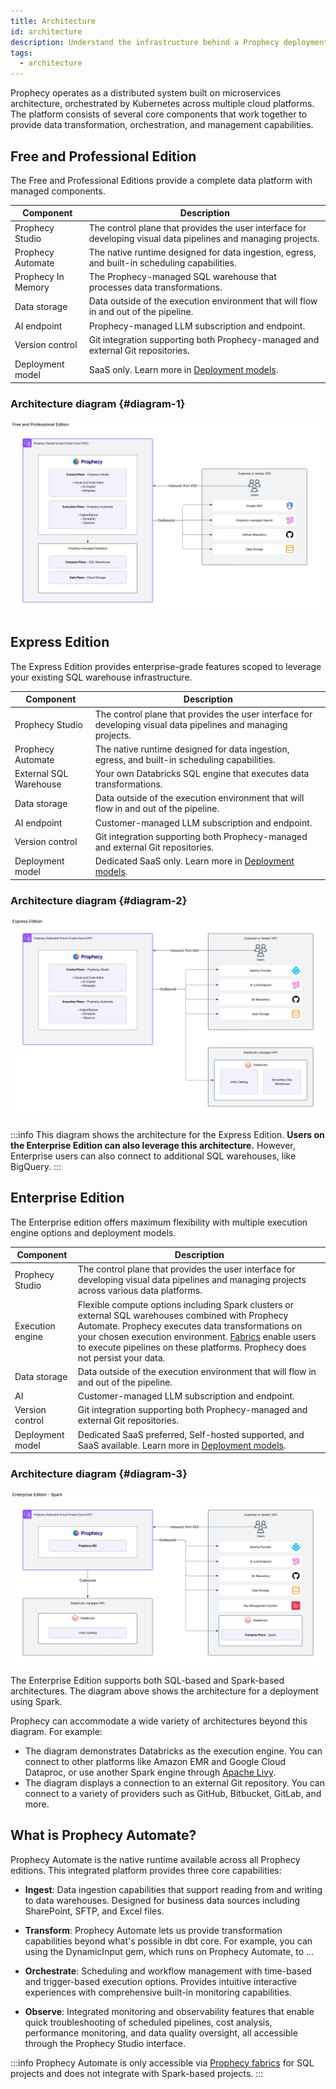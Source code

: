 ```yaml
---
title: Architecture
id: architecture
description: Understand the infrastructure behind a Prophecy deployment
tags:
  - architecture
---
```


Prophecy operates as a distributed system built on microservices architecture, orchestrated by Kubernetes across multiple cloud platforms. The platform consists of several core components that work together to provide data transformation, orchestration, and management capabilities.

## Free and Professional Edition

The Free and Professional Editions provide a complete data platform with managed components.

| Component          | Description                                                                                                    |
| ------------------ | -------------------------------------------------------------------------------------------------------------- |
| Prophecy Studio    | The control plane that provides the user interface for developing visual data pipelines and managing projects. |
| Prophecy Automate  | The native runtime designed for data ingestion, egress, and built-in scheduling capabilities.                  |
| Prophecy In Memory | The Prophecy-managed SQL warehouse that processes data transformations.                                        |
| Data storage       | Data outside of the execution environment that will flow in and out of the pipeline.                           |
| AI endpoint        | Prophecy-managed LLM subscription and endpoint.                                                                |
| Version control    | Git integration supporting both Prophecy-managed and external Git repositories.                                |
| Deployment model   | SaaS only. Learn more in [Deployment models](docs/administration/prophecy-deployment.md).                      |

### Architecture diagram {#diagram-1}

![Free and Professional Edition Architecture](img/arch-free-pro.png)

## Express Edition

The Express Edition provides enterprise-grade features scoped to leverage your existing SQL warehouse infrastructure.

| Component              | Description                                                                                                    |
| ---------------------- | -------------------------------------------------------------------------------------------------------------- |
| Prophecy Studio        | The control plane that provides the user interface for developing visual data pipelines and managing projects. |
| Prophecy Automate      | The native runtime designed for data ingestion, egress, and built-in scheduling capabilities.                  |
| External SQL Warehouse | Your own Databricks SQL engine that executes data transformations.                                             |
| Data storage           | Data outside of the execution environment that will flow in and out of the pipeline.                           |
| AI endpoint            | Customer-managed LLM subscription and endpoint.                                                                |
| Version control        | Git integration supporting both Prophecy-managed and external Git repositories.                                |
| Deployment model       | Dedicated SaaS only. Learn more in [Deployment models](docs/administration/prophecy-deployment.md).            |

### Architecture diagram {#diagram-2}

![Enterprise and Express Edition Architecture](img/arch-enterprise-sql.png)

:::info
This diagram shows the architecture for the Express Edition. **Users on the Enterprise Edition can also leverage this architecture.** However, Enterprise users can also connect to additional SQL warehouses, like BigQuery.
:::

## Enterprise Edition

The Enterprise edition offers maximum flexibility with multiple execution engine options and deployment models.

| Component        | Description                                                                                                                                                                                                                                                                                               |
| ---------------- | --------------------------------------------------------------------------------------------------------------------------------------------------------------------------------------------------------------------------------------------------------------------------------------------------------- |
| Prophecy Studio  | The control plane that provides the user interface for developing visual data pipelines and managing projects across various data platforms.                                                                                                                                                              |
| Execution engine | Flexible compute options including Spark clusters or external SQL warehouses combined with Prophecy Automate. Prophecy executes data transformations on your chosen execution environment. [Fabrics](/fabrics) enable users to execute pipelines on these platforms. Prophecy does not persist your data. |
| Data storage     | Data outside of the execution environment that will flow in and out of the pipeline.                                                                                                                                                                                                                      |
| AI               | Customer-managed LLM subscription and endpoint.                                                                                                                                                                                                                                                           |
| Version control  | Git integration supporting both Prophecy-managed and external Git repositories.                                                                                                                                                                                                                           |
| Deployment model | Dedicated SaaS preferred, Self-hosted supported, and SaaS available. Learn more in [Deployment models](#deployment-models).                                                                                                                                                                               |

### Architecture diagram {#diagram-3}

![Enterprise Edition Spark Architecture](img/arch-enterprise-spark.png)

The Enterprise Edition supports both SQL-based and Spark-based architectures. The diagram above shows the architecture for a deployment using Spark.

Prophecy can accommodate a wide variety of architectures beyond this diagram. For example:

- The diagram demonstrates Databricks as the execution engine. You can connect to other platforms like Amazon EMR and Google Cloud Dataproc, or use another Spark engine through [Apache Livy](https://livy.apache.org/).
- The diagram displays a connection to an external Git repository. You can connect to a variety of providers such as GitHub, Bitbucket, GitLab, and more.

## What is Prophecy Automate?

Prophecy Automate is the native runtime available across all Prophecy editions. This integrated platform provides three core capabilities:

- **Ingest**: Data ingestion capabilities that support reading from and writing to data warehouses. Designed for business data sources including SharePoint, SFTP, and Excel files.

- **Transform**: Prophecy Automate lets us provide transformation capabilities beyond what's possible in dbt core. For example, you can using the DynamicInput gem, which runs on Prophecy Automate, to ...

- **Orchestrate**: Scheduling and workflow management with time-based and trigger-based execution options. Provides intuitive interactive experiences with comprehensive built-in monitoring capabilities.

- **Observe**: Integrated monitoring and observability features that enable quick troubleshooting of scheduled pipelines, cost analysis, performance monitoring, and data quality oversight, all accessible through the Prophecy Studio interface.

:::info
Prophecy Automate is only accessible via [Prophecy fabrics](/administration/fabrics/prophecy-fabrics/) for SQL projects and does not integrate with Spark-based projects.
:::
